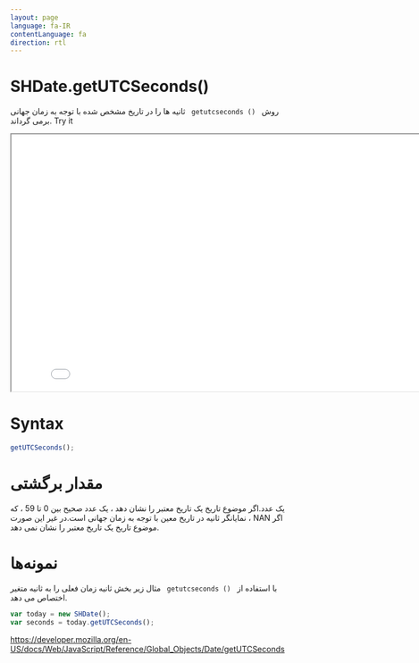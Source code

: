 ```yaml
---
layout: page
language: fa-IR
contentLanguage: fa
direction: rtl
---
```


# SHDate.getUTCSeconds()

روش <code dir = "ltr"> getutcseconds () </code> ثانیه ها را در تاریخ مشخص شده با توجه به زمان جهانی برمی گرداند.
Try it

<iframe style="width: 830px; height: 460px;" src="/SHDateTime-js/examples/live.html?function=getUTCSeconds" title="MDN Web Docs Interactive Example" loading="lazy"></iframe>
<br/>

# Syntax

```js
getUTCSeconds();
```

# مقدار برگشتی

یک عدد.اگر موضوع تاریخ یک تاریخ معتبر را نشان دهد ، یک عدد صحیح بین 0 تا 59 ، که نمایانگر ثانیه در تاریخ معین با توجه به زمان جهانی است.در غیر این صورت ، NAN اگر موضوع تاریخ یک تاریخ معتبر را نشان نمی دهد.

# نمونه‌ها

با استفاده از <code dir = "ltr"> getutcseconds () </code>
مثال زیر بخش ثانیه زمان فعلی را به ثانیه متغیر اختصاص می دهد.

```js
var today = new SHDate();
var seconds = today.getUTCSeconds();
```

https://developer.mozilla.org/en-US/docs/Web/JavaScript/Reference/Global_Objects/Date/getUTCSeconds
